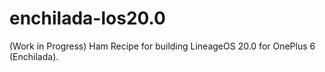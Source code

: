 # enchilada-los20.0
(Work in Progress) Ham Recipe for building LineageOS 20.0 for OnePlus 6 (Enchilada). 
